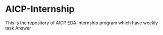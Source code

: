 # AICP-Internship
This is the repository of AICP EDA Internship program which have weekly task Answer 
